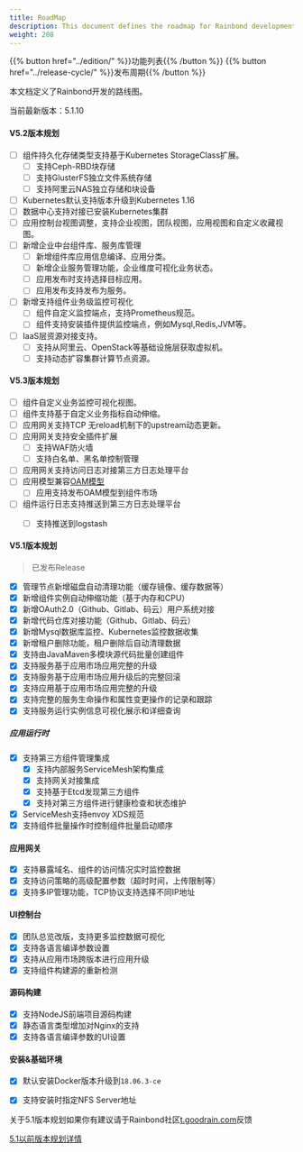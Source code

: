 ```yaml
---
title: RoadMap
description: This document defines the roadmap for Rainbond development.
weight: 208
---
```


{{% button href="../edition/" %}}功能列表{{% /button %}}
{{% button href="../release-cycle/" %}}发布周期{{% /button %}}

本文档定义了Rainbond开发的路线图。

当前最新版本：5.1.10

#### V5.2版本规划

- [ ] 组件持久化存储类型支持基于Kubernetes StorageClass扩展。
  - [ ] 支持Ceph-RBD块存储
  - [ ] 支持GlusterFS独立文件系统存储
  - [ ] 支持阿里云NAS独立存储和块设备
- [ ] Kubernetes默认支持版本升级到Kubernetes 1.16
- [ ] 数据中心支持对接已安装Kubernetes集群
- [ ] 应用控制台视图调整，支持企业视图，团队视图，应用视图和自定义收藏视图。
- [ ] 新增企业中台组件库、服务库管理
  - [ ] 新增组件库应用信息编译、应用分类。
  - [ ] 新增企业服务管理功能，企业维度可视化业务状态。
  - [ ] 应用发布时支持选择目标应用。
  - [ ] 应用发布支持发布为服务。
- [ ] 新增支持组件业务级监控可视化
  - [ ] 组件自定义监控端点，支持Prometheus规范。
  - [ ] 组件支持安装插件提供监控端点，例如Mysql,Redis,JVM等。
- [ ] IaaS层资源对接支持。
  - [ ] 支持从阿里云、OpenStack等基础设施层获取虚拟机。
  - [ ] 支持动态扩容集群计算节点资源。

#### V5.3版本规划

- [ ] 组件自定义业务监控可视化视图。
- [ ] 组件支持基于自定义业务指标自动伸缩。
- [ ] 应用网关支持TCP 无reload机制下的upstream动态更新。
- [ ] 应用网关支持安全插件扩展
  - [ ] 支持WAF防火墙
  - [ ] 支持白名单、黑名单控制管理
- [ ] 应用网关支持访问日志对接第三方日志处理平台
- [ ] 应用模型兼容[OAM模型](https://github.com/oam-dev/spec)
  - [ ] 应用支持发布OAM模型到组件市场
- [ ] 组件运行日志支持推送到第三方日志处理平台
  - [ ] 支持推送到logstash


#### V5.1版本规划

> 已发布Release

- [x] 管理节点新增磁盘自动清理功能（缓存镜像、缓存数据等）
- [x] 新增组件实例自动伸缩功能（基于内存和CPU）
- [x] 新增OAuth2.0（Github、Gitlab、码云）用户系统对接
- [x] 新增代码仓库对接功能（Github、Gitlab、码云）
- [x] 新增Mysql数据库监控、Kubernetes监控数据收集
- [x] 新增租户删除功能，租户删除后自动清理数据
- [x] 支持由JavaMaven多模块源代码批量创建组件
- [x] 支持服务基于应用市场应用完整的升级
- [x] 支持服务基于应用市场应用升级后的完整回滚
- [x] 支持应用基于应用市场应用完整的升级
- [x] 支持完整的服务生命操作和属性变更操作的记录和跟踪
- [x] 支持服务运行实例信息可视化展示和详细查询
##### 应用运行时

- [x] 支持第三方组件管理集成
    - [x] 支持内部服务ServiceMesh架构集成
    - [x] 支持网关对接集成
    - [x] 支持基于Etcd发现第三方组件
    - [x] 支持对第三方组件进行健康检查和状态维护
- [x] ServiceMesh支持envoy XDS规范
- [x] 支持组件批量操作时控制组件批量启动顺序

#### 应用网关

- [x] 支持暴露域名、组件的访问情况实时监控数据
- [x] 支持访问策略的高级配置参数（超时时间，上传限制等）
- [x] 支持多IP管理功能，TCP协议支持选择不同IP地址

#### UI控制台
- [x] 团队总览改版，支持更多监控数据可视化
- [x] 支持各语言编译参数设置
- [x] 支持从应用市场跨版本进行应用升级
- [x] 支持组件构建源的重新检测

#### 源码构建
- [x] 支持NodeJS前端项目源码构建
- [x] 静态语言类型增加对Nginx的支持
- [x] 支持各语言编译参数的UI设置

#### 安装&基础环境
- [x] 默认安装Docker版本升级到`18.06.3-ce`
- [x] 支持安装时指定NFS Server地址


关于5.1版本规划如果你有建议请于Rainbond社区[t.goodrain.com](https://t.goodrain.com)反馈

[5.1以前版本规划详情](../roadmap.5.0/)
